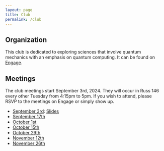 ```yaml
---
layout: page
title: Club
permalink: /club
---
```


## Organization
This club is dedicated to exploring sciences that involve quantum mechanics with an emphasis on quantum computing. It can be found on [Engage](https://wright.campuslabs.com/engage/organization/wsuquantum).

## Meetings
The club meetings start September 3rd, 2024. They will occur in Russ 146 every other Tuesday from 4:15pm to 5pm. If you wish to attend, please RSVP to the meetings on Engage or simply show up.

- [September 3rd](https://wright.campuslabs.com/engage/event/10273676): [Slides](https://raidermailwright-my.sharepoint.com/:p:/g/personal/groeger_2_wright_edu/EQOdpAg7OndNp7uw2EaAn7wBMcaf9ozBT0Xu8fb5CbmAQQ?e=sY3HVq)
- [September 17th](https://wright.campuslabs.com/engage/event/10273677)
- [October 1st](https://wright.campuslabs.com/engage/event/10273678)
- [October 15th](https://wright.campuslabs.com/engage/event/10273679)
- [October 29th](https://wright.campuslabs.com/engage/event/10273680)
- [November 12th](https://wright.campuslabs.com/engage/event/10273681)
- [November 26th](https://wright.campuslabs.com/engage/event/10273682)
